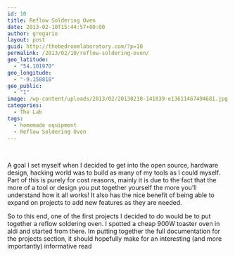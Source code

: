 ```yaml
---
id: 10
title: Reflow Soldering Oven
date: 2013-02-10T15:44:57+00:00
author: gregario
layout: post
guid: http://thebedroomlaboratory.com/?p=10
permalink: /2013/02/10/reflow-soldering-oven/
geo_latitude:
  - "54.101970"
geo_longitude:
  - "-9.158818"
geo_public:
  - "1"
image: /wp-content/uploads/2013/02/20130210-141039-e13611467494681.jpg
categories:
  - The Lab
tags:
  - homemade equipment
  - Reflow Soldering Oven
---
```

&nbsp;

A goal I set myself when I decided to get into the open source, hardware design, hacking world was to build as many of my tools as I could myself. Part of this is purely for cost reasons, mainly it is due to the fact that the more of a tool or design you put together yourself the more you&#8217;ll understand how it all works! It also has the nice benefit of being able to expand on projects to add new features as they are needed.

So to this end, one of the first projects I decided to do would be to put together a reflow soldering oven. I spotted a cheap 900W toaster oven in aldi and started from there. Im putting together the full documentation for the projects section, it should hopefully make for an interesting (and more importantly) informative read